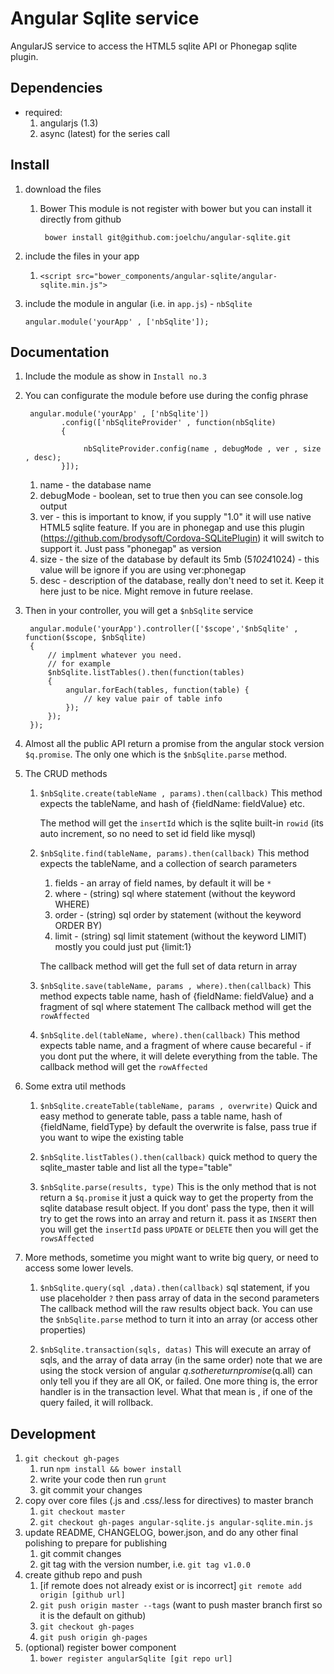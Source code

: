 # Angular Sqlite service

AngularJS service to access the HTML5 sqlite API or Phonegap sqlite plugin.

## Dependencies
- required:
	1. angularjs (1.3)
    2. async (latest) for the series call 

## Install

1. download the files

    1. Bower
        This module is not register with bower but you can install it directly from github

            bower install git@github.com:joelchu/angular-sqlite.git

2. include the files in your app

    1. `<script src="bower_components/angular-sqlite/angular-sqlite.min.js">`

3. include the module in angular (i.e. in `app.js`) - `nbSqlite`

    `angular.module('yourApp' , ['nbSqlite']);`

## Documentation

1. Include the module as show in `Install no.3`

2. You can configurate the module before use during the config phrase


        angular.module('yourApp' , ['nbSqlite'])
               .config(['nbSqliteProvider' , function(nbSqlite)
               {

                    nbSqliteProvider.config(name , debugMode , ver , size , desc);
               }]);


    1. name - the database name
    2. debugMode - boolean, set to true then you can see console.log output
    3. ver - this is important to know, if you supply "1.0" it will use native HTML5 sqlite feature. If you are in phonegap and use this plugin (https://github.com/brodysoft/Cordova-SQLitePlugin) it will switch to support it. Just pass "phonegap" as version
    4. size - the size of the database by default its 5mb (5*1024*1024) - this value will be ignore if you are using ver:phonegap
    5. desc - description of the database, really don't need to set it. Keep it here just to be nice. Might remove in future reelase.


3. Then in your controller, you will get a `$nbSqlite` service

        angular.module('yourApp').controller(['$scope','$nbSqlite' , function($scope, $nbSqlite)
        {
            // implment whatever you need.
            // for example
            $nbSqlite.listTables().then(function(tables)
            {
                angular.forEach(tables, function(table) {
                    // key value pair of table info
                });
            });
        });

4. Almost all the public API return a promise from the angular stock version `$q.promise`. The only one which is the `$nbSqlite.parse` method.

5. The CRUD methods

    1. `$nbSqlite.create(tableName , params).then(callback)`
        This method expects the tableName, and hash of {fieldName: fieldValue} etc.

        The method will get the `insertId` which is the sqlite built-in `rowid` (its auto increment, so no need to set id field like mysql)

    2. `$nbSqlite.find(tableName, params).then(callback)`
        This method expects the tableName, and a collection of search parameters
        1. fields - an array of field names, by default it will be `*`
        2. where - (string) sql where statement (without the keyword WHERE)
        3. order - (string) sql order by statement (without the keyword ORDER BY)
        4. limit - (string) sql limit statement (without the keyword LIMIT) mostly you could just put {limit:1}

        The callback method will get the full set of data return in array

    3. `$nbSqlite.save(tableName, params , where).then(callback)`
        This method expects table name, hash of {fieldName: fieldValue} and a fragment of sql where statement
        The callback method will get the `rowAffected`

    4. `$nbSqlite.del(tableName, where).then(callback)`
        This method expects table name, and a fragment of where cause
        becareful - if you dont put the where, it will delete everything from the table.
        The callback method will get the `rowAffected`

6. Some extra util methods

    1. `$nbSqlite.createTable(tableName, params , overwrite)`
        Quick and easy method to generate table, pass a table name, hash of {fieldName, fieldType}
        by default the overwrite is false, pass true if you want to wipe the existing table

    2. `$nbSqlite.listTables().then(callback)`
        quick method to query the sqlite_master table and list all the type="table"


    3. `$nbSqlite.parse(results, type)`
        This is the only method that is not return a `$q.promise` it just a quick way to get the property
        from the sqlite database result object.
        If you dont' pass the type, then it will try to get the rows into an array and return it.
        pass it as `INSERT` then you will get the `insertId`
        pass `UPDATE` or `DELETE` then you will get the `rowsAffected`

7. More methods, sometime you might want to write big query, or need to access some lower levels.

    1. `$nbSqlite.query(sql ,data).then(callback)`
        sql statement, if you use placeholder `?` then pass array of data in the second parameters
        The callback method will the raw results object back. You can use the `$nbSqlite.parse` method to
        turn it into an array (or access other properties)


    2. `$nbSqlite.transaction(sqls, datas)`
        This will execute an array of sqls, and the array of data array (in the same order)
        note that we are using the stock version of angular $q. so the return promise ($q.all) can only tell you
        if they are all OK, or failed. One more thing is, the error handler is in the transaction level.
        What that mean is , if one of the query failed, it will rollback.

## Development

1. `git checkout gh-pages`
	1. run `npm install && bower install`
	2. write your code then run `grunt`
	3. git commit your changes
2. copy over core files (.js and .css/.less for directives) to master branch
	1. `git checkout master`
	2. `git checkout gh-pages angular-sqlite.js angular-sqlite.min.js`
3. update README, CHANGELOG, bower.json, and do any other final polishing to prepare for publishing
	1. git commit changes
	2. git tag with the version number, i.e. `git tag v1.0.0`
4. create github repo and push
	1. [if remote does not already exist or is incorrect] `git remote add origin [github url]`
	2. `git push origin master --tags` (want to push master branch first so it is the default on github)
	3. `git checkout gh-pages`
	4. `git push origin gh-pages`
5. (optional) register bower component
	1. `bower register angularSqlite [git repo url]`
